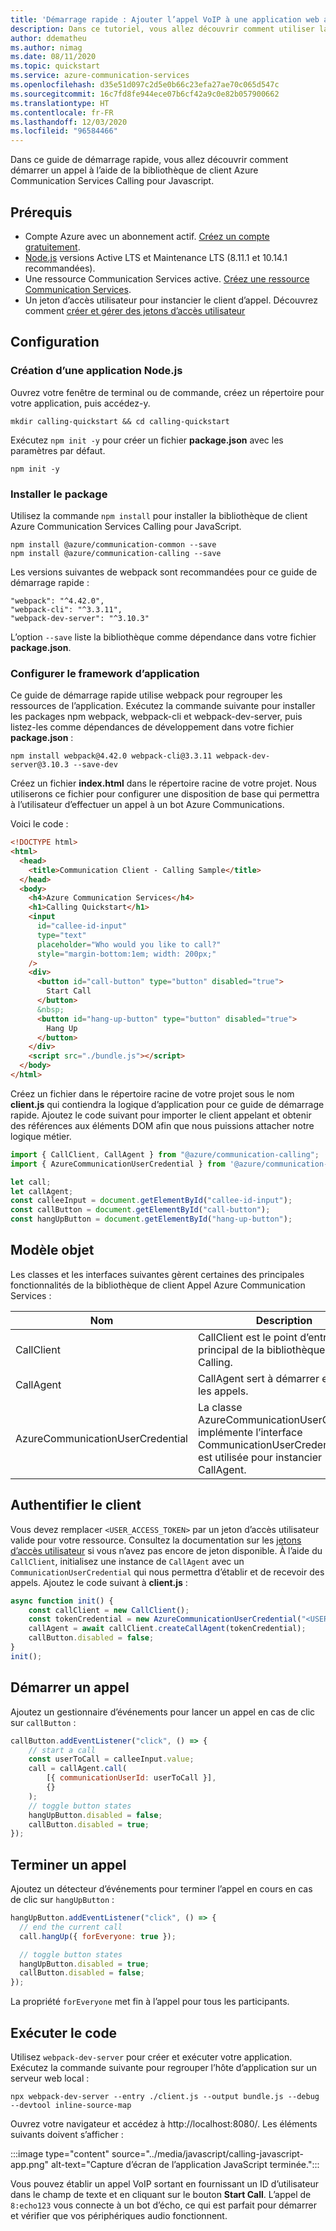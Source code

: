 ```yaml
---
title: 'Démarrage rapide : Ajouter l’appel VoIP à une application web avec Azure Communication Services'
description: Dans ce tutoriel, vous allez découvrir comment utiliser la bibliothèque de client Azure Communication Services Calling pour JavaScript.
author: ddematheu
ms.author: nimag
ms.date: 08/11/2020
ms.topic: quickstart
ms.service: azure-communication-services
ms.openlocfilehash: d35e51d097c2d5e0b66c23efa27ae70c065d547c
ms.sourcegitcommit: 16c7fd8fe944ece07b6cf42a9c0e82b057900662
ms.translationtype: HT
ms.contentlocale: fr-FR
ms.lasthandoff: 12/03/2020
ms.locfileid: "96584466"
---
```

Dans ce guide de démarrage rapide, vous allez découvrir comment démarrer un appel à l’aide de la bibliothèque de client Azure Communication Services Calling pour Javascript.

## <a name="prerequisites"></a>Prérequis

- Compte Azure avec un abonnement actif. [Créez un compte gratuitement](https://azure.microsoft.com/free/?WT.mc_id=A261C142F).
- [Node.js](https://nodejs.org/) versions Active LTS et Maintenance LTS (8.11.1 et 10.14.1 recommandées).
- Une ressource Communication Services active. [Créez une ressource Communication Services](../../create-communication-resource.md).
- Un jeton d’accès utilisateur pour instancier le client d’appel. Découvrez comment [créer et gérer des jetons d’accès utilisateur](../../access-tokens.md)

## <a name="setting-up"></a>Configuration

### <a name="create-a-new-nodejs-application"></a>Création d’une application Node.js

Ouvrez votre fenêtre de terminal ou de commande, créez un répertoire pour votre application, puis accédez-y.

```console
mkdir calling-quickstart && cd calling-quickstart
```

Exécutez `npm init -y` pour créer un fichier **package.json** avec les paramètres par défaut.

```console
npm init -y
```

### <a name="install-the-package"></a>Installer le package

Utilisez la commande `npm install` pour installer la bibliothèque de client Azure Communication Services Calling pour JavaScript.

```console
npm install @azure/communication-common --save
npm install @azure/communication-calling --save
```

Les versions suivantes de webpack sont recommandées pour ce guide de démarrage rapide :

```console
"webpack": "^4.42.0",
"webpack-cli": "^3.3.11",
"webpack-dev-server": "^3.10.3"
```

L’option `--save` liste la bibliothèque comme dépendance dans votre fichier **package.json**.

### <a name="set-up-the-app-framework"></a>Configurer le framework d’application

Ce guide de démarrage rapide utilise webpack pour regrouper les ressources de l’application. Exécutez la commande suivante pour installer les packages npm webpack, webpack-cli et webpack-dev-server, puis listez-les comme dépendances de développement dans votre fichier **package.json** :

```console
npm install webpack@4.42.0 webpack-cli@3.3.11 webpack-dev-server@3.10.3 --save-dev
```

Créez un fichier **index.html** dans le répertoire racine de votre projet. Nous utiliserons ce fichier pour configurer une disposition de base qui permettra à l’utilisateur d’effectuer un appel à un bot Azure Communications.

Voici le code :

```html
<!DOCTYPE html>
<html>
  <head>
    <title>Communication Client - Calling Sample</title>
  </head>
  <body>
    <h4>Azure Communication Services</h4>
    <h1>Calling Quickstart</h1>
    <input 
      id="callee-id-input"
      type="text"
      placeholder="Who would you like to call?"
      style="margin-bottom:1em; width: 200px;"
    />
    <div>
      <button id="call-button" type="button" disabled="true">
        Start Call
      </button>
      &nbsp;
      <button id="hang-up-button" type="button" disabled="true">
        Hang Up
      </button>
    </div>
    <script src="./bundle.js"></script>
  </body>
</html>
```

Créez un fichier dans le répertoire racine de votre projet sous le nom **client.js** qui contiendra la logique d’application pour ce guide de démarrage rapide. Ajoutez le code suivant pour importer le client appelant et obtenir des références aux éléments DOM afin que nous puissions attacher notre logique métier. 

```javascript
import { CallClient, CallAgent } from "@azure/communication-calling";
import { AzureCommunicationUserCredential } from '@azure/communication-common';

let call;
let callAgent;
const calleeInput = document.getElementById("callee-id-input");
const callButton = document.getElementById("call-button");
const hangUpButton = document.getElementById("hang-up-button");
```

## <a name="object-model"></a>Modèle objet

Les classes et les interfaces suivantes gèrent certaines des principales fonctionnalités de la bibliothèque de client Appel Azure Communication Services :

| Nom                             | Description                                                                                                                                 |
| ---------------------------------| ------------------------------------------------------------------------------------------------------------------------------------------- |
| CallClient                       | CallClient est le point d’entrée principal de la bibliothèque de client Calling.                                                                       |
| CallAgent                        | CallAgent sert à démarrer et à gérer les appels.                                                                                            |
| AzureCommunicationUserCredential | La classe AzureCommunicationUserCredential implémente l’interface CommunicationUserCredential qui est utilisée pour instancier CallAgent. |


## <a name="authenticate-the-client"></a>Authentifier le client

Vous devez remplacer `<USER_ACCESS_TOKEN>` par un jeton d’accès utilisateur valide pour votre ressource. Consultez la documentation sur les [jetons d’accès utilisateur](../../access-tokens.md) si vous n’avez pas encore de jeton disponible. À l’aide du `CallClient`, initialisez une instance de `CallAgent` avec un `CommunicationUserCredential` qui nous permettra d’établir et de recevoir des appels. Ajoutez le code suivant à **client.js** :

```javascript
async function init() {
    const callClient = new CallClient();
    const tokenCredential = new AzureCommunicationUserCredential("<USER ACCESS TOKEN>");
    callAgent = await callClient.createCallAgent(tokenCredential);
    callButton.disabled = false;
}
init();
```

## <a name="start-a-call"></a>Démarrer un appel

Ajoutez un gestionnaire d’événements pour lancer un appel en cas de clic sur `callButton` :

```javascript
callButton.addEventListener("click", () => {
    // start a call
    const userToCall = calleeInput.value;
    call = callAgent.call(
        [{ communicationUserId: userToCall }],
        {}
    );
    // toggle button states
    hangUpButton.disabled = false;
    callButton.disabled = true;
});
```

## <a name="end-a-call"></a>Terminer un appel

Ajoutez un détecteur d’événements pour terminer l’appel en cours en cas de clic sur `hangUpButton` :

```javascript
hangUpButton.addEventListener("click", () => {
  // end the current call
  call.hangUp({ forEveryone: true });

  // toggle button states
  hangUpButton.disabled = true;
  callButton.disabled = false;
});
```

La propriété `forEveryone` met fin à l’appel pour tous les participants.

## <a name="run-the-code"></a>Exécuter le code

Utilisez `webpack-dev-server` pour créer et exécuter votre application. Exécutez la commande suivante pour regrouper l’hôte d’application sur un serveur web local :

```console
npx webpack-dev-server --entry ./client.js --output bundle.js --debug --devtool inline-source-map
```

Ouvrez votre navigateur et accédez à http://localhost:8080/. Les éléments suivants doivent s’afficher :

:::image type="content" source="../media/javascript/calling-javascript-app.png" alt-text="Capture d’écran de l’application JavaScript terminée.":::

Vous pouvez établir un appel VoIP sortant en fournissant un ID d’utilisateur dans le champ de texte et en cliquant sur le bouton **Start Call**. L’appel de `8:echo123` vous connecte à un bot d’écho, ce qui est parfait pour démarrer et vérifier que vos périphériques audio fonctionnent.
